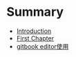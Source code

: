 # Summary

* [Introduction](README.md)
* [First Chapter](chapter1.md)
* [gitbook editor使用](gitbook-editorshi-yong.md)

